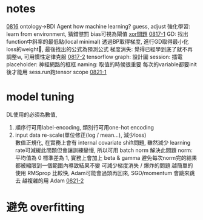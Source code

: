 # notes
[0816](0816.md)
ontology->BDI Agent
how machine learning? guess, adjust
強化學習: learn from environment, 猜錯懲罰
bias可視為閘值
[xor問題](https://medium.com/@chih.sheng.huang821/%E6%A9%9F%E5%99%A8%E5%AD%B8%E7%BF%92-%E7%A5%9E%E7%B6%93%E7%B6%B2%E8%B7%AF-%E5%A4%9A%E5%B1%A4%E6%84%9F%E7%9F%A5%E6%A9%9F-multilayer-perceptron-mlp-%E9%81%8B%E4%BD%9C%E6%96%B9%E5%BC%8F-f0e108e8b9af)
[0817-1](0817-1.md)
GD: 找出 function中斜率的最低點(local minimal)
透過BP取得梯度, 進行GD取得最小化loss的weight, 最後找出的公式為預測公式
梯度消失: 覺得已經學到底了就不再調整w, 可用慣性定律克服
[0817-2](0817-2.md)
tensorflow
graph: 設計圖
session: 插電
placeholder: 神經網路的框框
naming: 取值的時候很重要
每次的variable都要init後才能用
sess.run跑tensor
scope
[0821-1](0821-1.md)
# model tuning
DL使用的必須為數值,
1. 順序行可用label-encoding, 類別行可用one-hot encoding
2. input data re-scale(單位修正(log / mean...), 減少loss)\
數值正規化, 在實務上會有 internal covariate shift問題, 雖然減少 learning rate可減緩此問題但會讓訓練變慢, 所以可用 batch norm 解決此問題
norm: 平均值為 0 標準差為 1, 實務上會加上 beta & gamma 避免每次norm完的結果都被縮限到一個範圍內導致結果不變
可減少梯度消失 / 爆炸的問題
越簡單的使用 RMSprop 比較快, Adam可能會過頭再回來, SGD/momentum 會跳來跳去
越複雜的用 Adam
[0821-2](0821-2.md)
# 避免 overfitting
